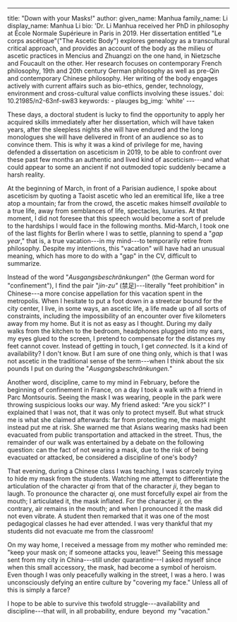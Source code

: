 ---
title: "Down with your Masks!"
author:
    given_name: Manhua
    family_name: Li
    display_name: Manhua Li
    bio: 'Dr. Li Manhua received her PhD in philosophy at École Normale Supérieure in Paris in 2019. Her dissertation entitled "Le corps ascétique"("The Ascetic Body") explores genealogy as a transcultural critical approach, and provides an account of the body as the milieu of ascetic practices in Mencius and Zhuangzi on the one hand, in Nietzsche and Foucault on the other. Her research focuses on contemporary French philosophy, 19th and 20th century German philosophy as well as pre-Qin and contemporary Chinese philosophy. Her writing of the body engages actively with current affairs such as bio-ethics, gender, technology, environment and cross-cultural value conflicts involving these issues.'
doi: 10.21985/n2-63nf-sw83
keywords:
    - plauges
bg_img: 'white'
--- 

These days, a doctoral student is lucky to find the opportunity to apply her acquired skills immediately after her dissertation, which will have taken years, after the sleepless nights she will have endured and the long monologues she will have delivered in front of an audience so as to convince them. This is why it was a kind of privilege for me, having defended a dissertation on asceticism in 2019, to be able to confront over these past few months an authentic and lived kind of asceticism---and what could appear to some an ancient if not outmoded topic suddenly became a harsh reality. 

At the beginning of March, in front of a Parisian audience, I spoke about asceticism by quoting a Taoist ascetic who led an eremitical life, like a tree atop a mountain; far from the crowd, the ascetic makes himself *available* to a true life, away from semblances of life, spectacles, luxuries. At that moment, I did not foresee that this speech would become a sort of prelude to the hardships I would face in the following months. Mid-March, I took one of the last flights for Berlin where I was to settle, planning to spend a "*gap year*," that is, a true vacation---in my mind---to temporarily retire from philosophy. Despite my intentions, this "vacation" will have had an unusual meaning, which has more to do with a "gap" in the CV, difficult to summarize. 

Instead of the word "*Ausgangsbeschränkungen*" (the German word for "confinement"), I find the pair "*jin-zu"* (禁足)---literally "feet prohibition" in Chinese---a more concise appellation for this vacation spent in the metropolis. When I hesitate to put a foot down in a streetcar bound for the city center, I live, in some ways, an ascetic life, a life made up of all sorts of constraints, including the impossibility of an encounter over five kilometers away from my home. But it is not as easy as I thought. During my daily walks from the kitchen to the bedroom, headphones plugged into my ears, my eyes glued to the screen, I pretend to compensate for the distances my feet cannot cover. Instead of getting in touch, I get *connected.* Is it a kind of availability? I don't know. But I am sure of one thing only, which is that I was not ascetic in the traditional sense of the term---when I think about the six pounds I put on during the "*Ausgangsbeschränkungen.*"

Another word, discipline, came to my mind in February, before the beginning of confinement in France, on a day I took a walk with a friend in Parc Montsouris. Seeing the mask I was wearing, people in the park were throwing suspicious looks our way. My friend asked: "Are you sick?" I explained that I was not, that it was only to protect myself. But what struck me is what she claimed afterwards: far from protecting me, the mask might instead put me at risk. She warned me that Asians wearing masks had been evacuated from public transportation and attacked in the street. Thus, the remainder of our walk was entertained by a debate on the following question: can the fact of not wearing a mask, due to the risk of being evacuated or attacked, be considered a discipline of one's body?

That evening, during a Chinese class I was teaching, I was scarcely trying to hide my mask from the students. Watching me attempt to differentiate the articulation of the character *qi* from that of the character *ji*, they began to laugh. To pronounce the character *qi,* one must forcefully expel air from the mouth; I articulated it, the mask inflated. For the character *ji,* on the contrary, air remains in the mouth; and when I pronounced it the mask did not even vibrate. A student then remarked that it was one of the most pedagogical classes he had ever attended. I was very thankful that my students did not evacuate me from the classroom! 

On my way home, I received a message from my mother who reminded me: "keep your mask on; if someone attacks you, leave!" Seeing this message sent from my city in China---still under quarantine---I asked myself since when this small accessory, the mask, had become a symbol of heroism. Even though I was only peacefully walking in the street, I was a hero. I was unconsciously defying an entire culture by "covering my face." Unless all of this is simply a farce? 

I hope to be able to survive this twofold struggle---availability and discipline---that will, in all probability, endure  beyond  my "vacation."